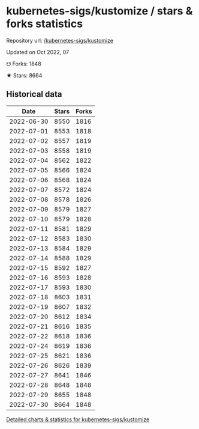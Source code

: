 # kubernetes-sigs/kustomize / stars & forks statistics

Repository url: [/kubernetes-sigs/kustomize](https://github.com/kubernetes-sigs/kustomize)

Updated on Oct 2022, 07

☋ Forks: 1848

★ Stars: 8664

## Historical data
| Date | Stars | Forks |
|------|-------|-------|
| 2022-06-30 | 8550 | 1816 | 
| 2022-07-01 | 8553 | 1818 | 
| 2022-07-02 | 8557 | 1819 | 
| 2022-07-03 | 8558 | 1819 | 
| 2022-07-04 | 8562 | 1822 | 
| 2022-07-05 | 8566 | 1824 | 
| 2022-07-06 | 8568 | 1824 | 
| 2022-07-07 | 8572 | 1824 | 
| 2022-07-08 | 8578 | 1826 | 
| 2022-07-09 | 8579 | 1827 | 
| 2022-07-10 | 8579 | 1828 | 
| 2022-07-11 | 8581 | 1829 | 
| 2022-07-12 | 8583 | 1830 | 
| 2022-07-13 | 8584 | 1829 | 
| 2022-07-14 | 8588 | 1829 | 
| 2022-07-15 | 8592 | 1827 | 
| 2022-07-16 | 8593 | 1828 | 
| 2022-07-17 | 8593 | 1830 | 
| 2022-07-18 | 8603 | 1831 | 
| 2022-07-19 | 8607 | 1832 | 
| 2022-07-20 | 8612 | 1834 | 
| 2022-07-21 | 8616 | 1835 | 
| 2022-07-22 | 8618 | 1836 | 
| 2022-07-24 | 8619 | 1836 | 
| 2022-07-25 | 8621 | 1836 | 
| 2022-07-26 | 8626 | 1839 | 
| 2022-07-27 | 8641 | 1846 | 
| 2022-07-28 | 8648 | 1848 | 
| 2022-07-29 | 8655 | 1848 | 
| 2022-07-30 | 8664 | 1848 | 


[Detailed charts & statistics for kubernetes-sigs/kustomize](https://reviewgithub.com/rep/kubernetes-sigs/kustomize)
